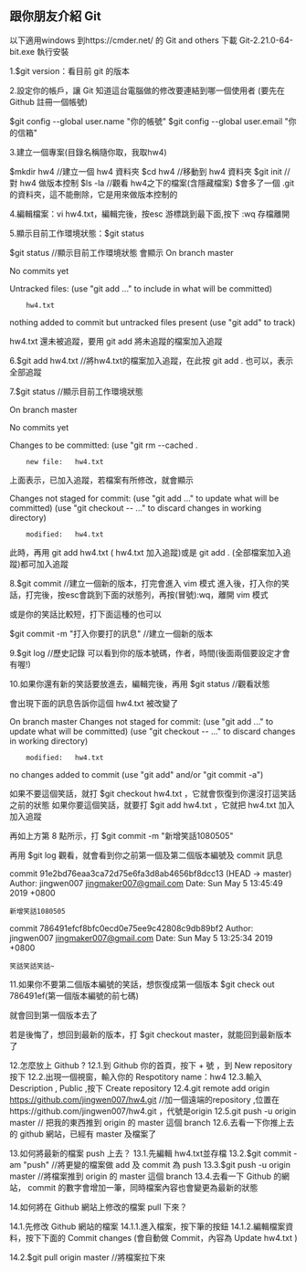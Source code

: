 ## 跟你朋友介紹 Git

以下適用windows
到https://cmder.net/ 的 Git and others 下載  Git-2.21.0-64-bit.exe 執行安裝

1.$git version：看目前 git 的版本

2.設定你的帳戶，讓 Git 知道這台電腦做的修改要連結到哪一個使用者
(要先在 Github 註冊一個帳號)

 $git config --global user.name "你的帳號"
 $git config --global user.email "你的信箱" 

3.建立一個專案(目錄名稱隨你取，我取hw4)

 $mkdir hw4 //建立一個 hw4 資料夾
 $cd hw4 //移動到 hw4 資料夾
 $git init //對 hw4 做版本控制
 $ls -la //觀看 hw4之下的檔案(含隱藏檔案)
 $會多了一個 .git 的資料夾，這不能刪除，它是用來做版本控制的

4.編輯檔案：vi hw4.txt，編輯完後，按esc 游標跳到最下面,按下 :wq 存檔離開

5.顯示目前工作環境狀態：$git status

$git status //顯示目前工作環境狀態
會顯示
On branch master

No commits yet

Untracked files:
  (use "git add <file>..." to include in what will be committed)

        hw4.txt

nothing added to commit but untracked files present (use "git add" to track)

hw4.txt 還未被追蹤，要用 git add 將未追蹤的檔案加入追蹤


6.$git add hw4.txt //將hw4.txt的檔案加入追蹤，在此按 git add . 也可以，表示全部追蹤

7.$git status //顯示目前工作環境狀態

On branch master

No commits yet

Changes to be committed:
  (use "git rm --cached <file>.

        new file:   hw4.txt

上面表示，已加入追蹤，若檔案有所修改，就會顯示

Changes not staged for commit:
  (use "git add <file>..." to update what will be committed)
  (use "git checkout -- <file>..." to discard changes in working directory)

        modified:   hw4.txt


此時，再用 git add hw4.txt ( hw4.txt 加入追蹤)或是 git add . (全部檔案加入追蹤)都可加入追蹤

8.$git commit //建立一個新的版本，打完會進入 vim 模式
進入後，打入你的笑話，打完後，按esc會跳到下面的狀態列，再按(冒號):wq，離開 vim 模式

或是你的笑話比較短，打下面這種的也可以

$git commit -m "打入你要打的訊息" //建立一個新的版本

9.$git log //歷史記錄
 可以看到你的版本號碼，作者，時間(後面兩個要設定才會有喔!)	

10.如果你還有新的笑話要放進去，編輯完後，再用
 $git status  //觀看狀態

會出現下面的訊息告訴你這個 hw4.txt 被改變了

On branch master
Changes not staged for commit:
  (use "git add <file>..." to update what will be committed)
  (use "git checkout -- <file>..." to discard changes in working directory)

        modified:   hw4.txt

no changes added to commit (use "git add" and/or "git commit -a")

如果不要這個笑話，就打 $git checkout hw4.txt ，它就會恢復到你還沒打這笑話之前的狀態
如果你要這個笑話，就要打 $git add hw4.txt ，它就把 hw4.txt 加入加入追蹤

再如上方第 8 點所示，打 $git commit -m "新增笑話1080505"

再用 $git log 觀看，就會看到你之前第一個及第二個版本編號及 commit 訊息


commit 91e2bd76eaa3ca72d75e6fa3d8ab4656bf8dcc13 (HEAD -> master)
Author: jingwen007 <jingmaker007@gmail.com>
Date:   Sun May 5 13:45:49 2019 +0800

    新增笑話1080505

commit 786491efcf8bfc0ecd0e75ee9c42808c9db89bf2
Author: jingwen007 <jingmaker007@gmail.com>
Date:   Sun May 5 13:25:34 2019 +0800

    笑話笑話笑話~



11.如果你不要第二個版本編號的笑話，想恢復成第一個版本
$git check out 786491ef(第一個版本編號的前七碼)

就會回到第一個版本去了

若是後悔了，想回到最新的版本，打 $git checkout master，就能回到最新版本了



12.怎麼放上 Github ?
12.1.到 Github 你的首頁，按下 + 號 ，到 New repository 按下
12.2.出現一個視窗，輸入你的 Respotitory name：hw4
12.3.輸入 Description , Public ,按下 Create repository
12.4.git remote add origin https://github.com/jingwen007/hw4.git 
//加一個遠端的repository ,位置在https://github.com/jingwen007/hw4.git ，代號是origin 
12.5.git push -u origin master // 把我的東西推到 origin 的 master 這個 branch
12.6.去看一下你推上去的 github 網站，已經有 master 及檔案了

13.如何將最新的檔案 push 上去？
13.1.先編輯 hw4.txt並存檔
13.2.$git commit -am "push" //將更變的檔案做 add 及 commit 為 push
13.3.$git push -u origin master //將檔案推到 origin 的 master 這個 branch
13.4.去看一下 Github 的網站， commit 的數字會增加一筆，同時檔案內容也會變更為最新的狀態

14.如何將在 Github 網站上修改的檔案 pull 下來？

14.1.先修改 Github 網站的檔案
14.1.1.進入檔案，按下筆的按鈕
14.1.2.編輯檔案資料，按下下面的 Commit changes (會自動做 Commit，內容為 Update hw4.txt )

14.2.$git pull origin master //將檔案拉下來